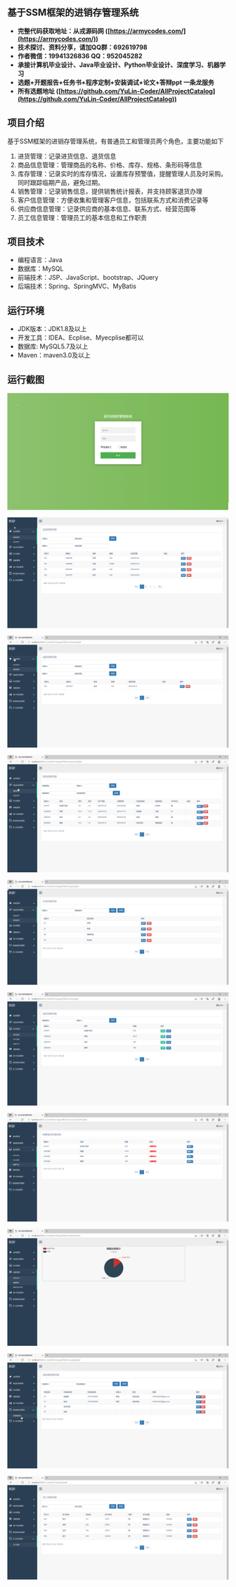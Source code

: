 ## 基于SSM框架的进销存管理系统

- <b>完整代码获取地址：从戎源码网 ([https://armycodes.com/](https://armycodes.com/))</b>
- <b>技术探讨、资料分享，请加QQ群：692619798</b> 
- <b>作者微信：19941326836  QQ：952045282</b> 
- <b>承接计算机毕业设计、Java毕业设计、Python毕业设计、深度学习、机器学习</b>
- <b>选题+开题报告+任务书+程序定制+安装调试+论文+答辩ppt 一条龙服务</b>
- <b>所有选题地址 ([https://github.com/YuLin-Coder/AllProjectCatalog](https://github.com/YuLin-Coder/AllProjectCatalog)) </b>

## 项目介绍
基于SSM框架的进销存管理系统，有普通员工和管理员两个角色，主要功能如下

1. 进货管理：记录进货信息、退货信息
2. 商品信息管理：管理商品的名称、价格、库存、规格、条形码等信息
3. 库存管理：记录实时的库存情况，设置库存预警值，提醒管理人员及时采购。同时跟踪临期产品，避免过期。
4. 销售管理：记录销售信息，提供销售统计报表，并支持顾客退货办理
5. 客户信息管理：方便收集和管理客户信息，包括联系方式和消费记录等
6. 供应商信息管理：记录供应商的基本信息、联系方式、经营范围等
7. 员工信息管理：管理员工的基本信息和工作职责

## 项目技术
- 编程语言：Java
- 数据库：MySQL
- 前端技术：JSP、JavaScript、bootstrap、JQuery
- 后端技术：Spring、SpringMVC、MyBatis

## 运行环境
- JDK版本：JDK1.8及以上
- 开发工具：IDEA、Ecplise、Myecplise都可以
- 数据库: MySQL5.7及以上
- Maven：maven3.0及以上

## 运行截图
![](screenshot/1.png)

![](screenshot/2.png)

![](screenshot/3.png)

![](screenshot/4.png)

![](screenshot/5.png)

![](screenshot/6.png)

![](screenshot/7.png)

![](screenshot/8.png)

![](screenshot/9.png)

![](screenshot/10.png)
